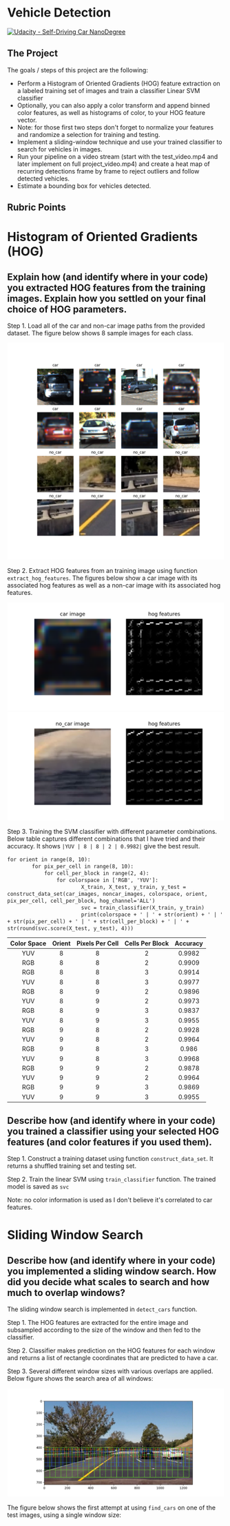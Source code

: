 # Vehicle Detection
[![Udacity - Self-Driving Car NanoDegree](https://s3.amazonaws.com/udacity-sdc/github/shield-carnd.svg)](http://www.udacity.com/drive)
  

The Project
---

The goals / steps of this project are the following:

* Perform a Histogram of Oriented Gradients (HOG) feature extraction on a labeled training set of images and train a classifier Linear SVM classifier
* Optionally, you can also apply a color transform and append binned color features, as well as histograms of color, to your HOG feature vector. 
* Note: for those first two steps don't forget to normalize your features and randomize a selection for training and testing.
* Implement a sliding-window technique and use your trained classifier to search for vehicles in images.
* Run your pipeline on a video stream (start with the test_video.mp4 and later implement on full project_video.mp4) and create a heat map of recurring detections frame by frame to reject outliers and follow detected vehicles.
* Estimate a bounding box for vehicles detected.

[//]: # (Image References)
[image1]: ./examples/visualize_training_data.png
[image2]: ./examples/car_hog.png
[image3]: ./examples/no_car_hog.png
[image4]: ./examples/search_area.png
[image5]: ./examples/search_area.png
[image5]: ./examples/visualize_training_data.png
[image5]: ./examples/visualize_training_data.png
[image5]: ./examples/visualize_training_data.png


Rubric Points
---

# Histogram of Oriented Gradients (HOG)


## Explain how (and identify where in your code) you extracted HOG features from the training images. Explain how you settled on your final choice of HOG parameters.

Step 1. Load all of the car and non-car image paths from the provided dataset. The figure below shows 8 sample images for each class.

![alt text][image1]

Step 2. Extract HOG features from an training image using function `extract_hog_features`. The figures below show a car image with its associated hog features as well as a non-car image with its associated hog features.

![alt text][image2]
![alt text][image3]

Step 3. Training the SVM classifier with different parameter combinations. Below table captures different combinations that I have tried and their accuracy. It shows `|YUV | 8 | 8 | 2 | 0.9982|` give the best result.

```
for orient in range(8, 10):
		for pix_per_cell in range(8, 10):
			for cell_per_block in range(2, 4):
				for colorspace in ['RGB', 'YUV']:
						X_train, X_test, y_train, y_test = construct_data_set(car_images, noncar_images, colorspace, orient, pix_per_cell, cell_per_block, hog_channel='ALL')
						svc = train_classifier(X_train, y_train)
						print(colorspace + ' | ' + str(orient) + ' | ' + str(pix_per_cell) + ' | ' + str(cell_per_block) + ' | ' + str(round(svc.score(X_test, y_test), 4)))

```


| Color Space | Orient | Pixels Per Cell | Cells Per Block | Accuracy |
| :---------: | :----: | :-------------: | :-------------: | :-------:|
|YUV | 8 | 8 | 2 | 0.9982|
|RGB | 8 | 8 | 2 | 0.9909|
|RGB | 8 | 8 | 3 | 0.9914|
|YUV | 8 | 8 | 3 | 0.9977|
|RGB | 8 | 9 | 2 | 0.9896|
|YUV | 8 | 9 | 2 | 0.9973|
|RGB | 8 | 9 | 3 | 0.9837|
|YUV | 8 | 9 | 3 | 0.9955|
|RGB | 9 | 8 | 2 | 0.9928|
|YUV | 9 | 8 | 2 | 0.9964|
|RGB | 9 | 8 | 3 | 0.986 |
|YUV | 9 | 8 | 3 | 0.9968|
|RGB | 9 | 9 | 2 | 0.9878|
|YUV | 9 | 9 | 2 | 0.9964|
|RGB | 9 | 9 | 3 | 0.9869|
|YUV | 9 | 9 | 3 | 0.9955|

## Describe how (and identify where in your code) you trained a classifier using your selected HOG features (and color features if you used them).

Step 1. Construct a training dataset using function `construct_data_set`. It returns a shuffled training set and testing set.

Step 2. Train the linear SVM using `train_classifier` function. The trained model is saved as `svc`

Note: no color information is used as I don't believe it's correlated to car features.

# Sliding Window Search

## Describe how (and identify where in your code) you implemented a sliding window search. How did you decide what scales to search and how much to overlap windows?

The sliding window search is implemented in `detect_cars` function. 

Step 1. The HOG features are extracted for the entire image and subsampled according to the size of the window and then fed to the classifier.

Step 2. Classifier makes prediction on the HOG features for each window and returns a list of rectangle coordinates that are predicted to have a car.

Step 3. Several different window sizes with various overlaps are applied. Below figure shows the search area of all windows:

![alt text][image4]


The figure below shows the first attempt at using `find_cars` on one of the test images, using a single window size:





